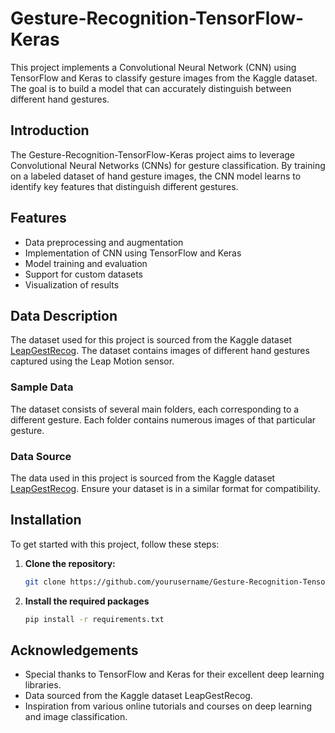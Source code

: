 # Gesture-Recognition-TensorFlow-Keras

This project implements a Convolutional Neural Network (CNN) using TensorFlow and Keras to classify gesture images from the Kaggle dataset. The goal is to build a model that can accurately distinguish between different hand gestures.

## Introduction

The Gesture-Recognition-TensorFlow-Keras project aims to leverage Convolutional Neural Networks (CNNs) for gesture classification. By training on a labeled dataset of hand gesture images, the CNN model learns to identify key features that distinguish different gestures.

## Features

- Data preprocessing and augmentation
- Implementation of CNN using TensorFlow and Keras
- Model training and evaluation
- Support for custom datasets
- Visualization of results

## Data Description

The dataset used for this project is sourced from the Kaggle dataset [LeapGestRecog](https://www.kaggle.com/gti-upm/leapgestrecog). The dataset contains images of different hand gestures captured using the Leap Motion sensor.

### Sample Data

The dataset consists of several main folders, each corresponding to a different gesture. Each folder contains numerous images of that particular gesture.

### Data Source

The data used in this project is sourced from the Kaggle dataset [LeapGestRecog](https://www.kaggle.com/gti-upm/leapgestrecog). Ensure your dataset is in a similar format for compatibility.

## Installation

To get started with this project, follow these steps:

1. **Clone the repository:**
   ```bash
   git clone https://github.com/yourusername/Gesture-Recognition-TensorFlow-Keras.git
   ```
2. **Install the required packages**
   ```bash
   pip install -r requirements.txt
   ```
## Acknowledgements

- Special thanks to TensorFlow and Keras for their excellent deep learning libraries.
- Data sourced from the Kaggle dataset LeapGestRecog.
- Inspiration from various online tutorials and courses on deep learning and image classification.

